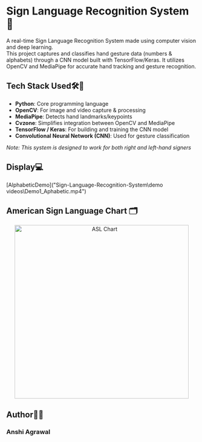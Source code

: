 # Sign Language Recognition System 👋
<p >
A real-time Sign Language Recognition System made using computer vision and deep learning.<br>
This project captures and classifies hand gesture data (numbers & alphabets) through a CNN model built with TensorFlow/Keras. It utilizes OpenCV and MediaPipe for accurate hand tracking and gesture recognition.
</p>

## Tech Stack Used🛠️👾
- **Python**: Core programming language
- **OpenCV**: For image and video capture & processing
- **MediaPipe**: Detects hand landmarks/keypoints
- **Cvzone**: Simplifies integration between OpenCV and MediaPipe
- **TensorFlow / Keras**: For building and training the CNN model
- **Convolutional Neural Network (CNN)**: Used for gesture classification 

*Note: This system is designed to work for both right and left-hand signers*

## Display💻
[AlphabeticDemo]("Sign-Language-Recognition-System\demo videos\Demo1_Aphabetic.mp4")

## American Sign Language Chart 🗂️
<p align="center">
<img src="https://arpitsinghgautam.me/assets/img/portfolio/Sign-Detection/Sign-Symbols-Chart.jpg" alt="ASL Chart" width="460"/> </p>

## Author👩‍💻
### **Anshi Agrawal**